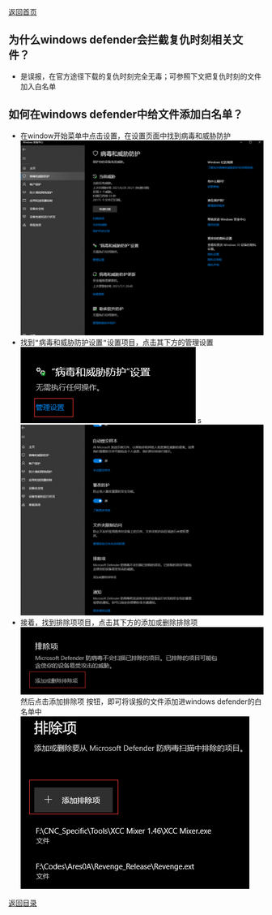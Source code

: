 [返回首页](/index.md)

## 为什么windows defender会拦截复仇时刻相关文件？
- 是误报，在官方途径下载的复仇时刻完全无毒；可参照下文把复仇时刻的文件加入白名单

## 如何在windows defender中给文件添加白名单？
- 在window开始菜单中点击<kbd>设置</kbd>，在设置页面中找到<kbd>病毒和威胁防护</kbd>  
![a](../img/windows-defender-1.png)  
- 找到<kbd>"病毒和威胁防护设置"设置</kbd>项目，点击其下方的<kbd>管理设置</kbd>  
![a](../img/windows-defender-2.png)  s
![a](../img/windows-defender-3.png)  
- 接着，找到<kbd>排除项</kbd>项目，点击其下方的<kbd>添加或删除排除项</kbd>  
![a](../img/windows-defender-4.png)  
然后点击<kbd>添加排除项</kbd> 按钮，即可将误报的文件添加进windows defender的白名单中  
![a](../img/windows-defender-5.png)



[返回目录](/QuestionNAnswer/index.md#anti-virus-software-problem)

